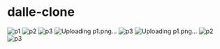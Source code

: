 # dalle-clone

![p1](https://user-images.githubusercontent.com/92684692/228695557-e1d9c43f-93c9-4ab9-8153-3d0a3035bace.png)
![p2](https://user-images.githubusercontent.com/92684692/228695561-47e0a9b6-e1d6-45b8-aba1-c552e537daa1.png)
![p3](https://user-images.githubusercontent.com/92684692/228695565-89b75f76-c444-4b67-a113-d1cb0ca89956.png)
![Uploading p1.png…]()
![p3](https://user-images.githubusercontent.com/92684692/228695577-0f8e0e36-c526-42bf-8919-e62302cdf356.png)
![Uploading p1.png…]()
![p2](https://user-images.githubusercontent.com/92684692/228695586-5e0d04c8-0577-40c8-bbdb-820f3395e2d1.png)
![p3](https://user-images.githubusercontent.com/92684692/228695592-909bf217-59c3-404f-9d2b-11ed7ba1e900.png)
